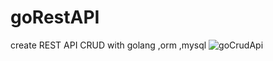 # goRestAPI
create REST API CRUD with golang ,orm ,mysql
![goCrudApi](https://user-images.githubusercontent.com/97218117/173248547-782aac35-ebca-4de1-9b58-f885d36eeb17.png)
